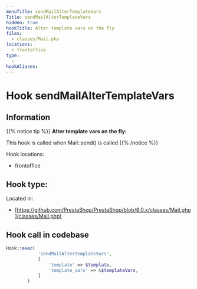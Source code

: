 ```yaml
---
menuTitle: sendMailAlterTemplateVars
Title: sendMailAlterTemplateVars
hidden: true
hookTitle: Alter template vars on the fly
files:
  - classes/Mail.php
locations:
  - frontoffice
type:
  - 
hookAliases:
---
```


# Hook sendMailAlterTemplateVars

## Information

{{% notice tip %}}
**Alter template vars on the fly:** 

This hook is called when Mail::send() is called
{{% /notice %}}

Hook locations: 
  - frontoffice

Hook type: 
  - 

Located in: 
  - [https://github.com/PrestaShop/PrestaShop/blob/8.0.x/classes/Mail.php](classes/Mail.php)

## Hook call in codebase

```php
Hook::exec(
            'sendMailAlterTemplateVars',
            [
                'template' => $template,
                'template_vars' => &$templateVars,
            ]
        )
```